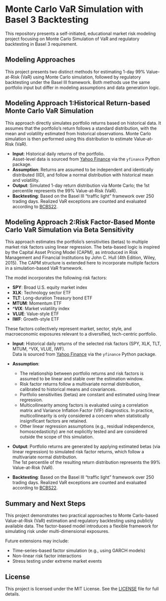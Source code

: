 
# Monte Carlo VaR Simulation with Basel 3 Backtesting
This repository presents a self-initiated, educational market risk modeling project focusing on Monte Carlo Simulation of VaR and regulatory backtesting in Basel 3 requirement.

## Modeling Approaches
This project presents two distinct methods for estimating 1-day 99% Value-at-Risk (VaR) using Monte Carlo simulation, followed by regulatory backtesting under the Basel III framework. Both methods use the same portfolio input but differ in modeling assumptions and data generation logic.

## Modeling Approach 1:Historical Return-based Monte Carlo VaR Simulation

This approach directly simulates portfolio returns based on historical data. It assumes that the portfolio’s return follows a standard distribution, with the mean and volatility estimated from historical observations. Monte Carlo simulation is then performed using this distribution to estimate Value-at-Risk (VaR).

- **Input**: Historical daily returns of the portfolio.  
  Asset-level data is sourced from [Yahoo Finance](https://finance.yahoo.com/) via the `yfinance` Python package.
- **Assumption**: Returns are assumed to be independent and identically distributed (IID), and follow a normal distribution with historical mean and volatility.
- **Output**: Simulated 1-day return distribution via Monte Carlo; the 1st percentile represents the 99% Value-at-Risk (VaR).
- **Backtesting**: Based on the Basel III “traffic light” framework over 250 trading days. Realized VaR exceptions are counted and evaluated according to [BCBS22](https://www.bis.org/publ/bcbs22.pdf).

## Modeling Approach 2:Risk Factor-Based Monte Carlo VaR Simulation via Beta Sensitivity

This approach estimates the portfolio’s sensitivities (betas) to multiple market risk factors using linear regression. The beta-based logic is inspired by the Capital Asset Pricing Model (CAPM), as introduced in Risk Management and Financial Institutions by John C. Hull (4th Edition, Wiley, 2015). The CAPM structure is extended here to incorporate multiple factors in a simulation-based VaR framework.

The model incorporates the following risk factors:

- **SPY**: Broad U.S. equity market index  
- **XLK**: Technology sector ETF  
- **TLT**: Long-duration Treasury bond ETF  
- **MTUM**: Momentum ETF  
- **^VIX**: Market volatility index  
- **VLUE**: Value-style ETF  
- **IWF**: Growth-style ETF

These factors collectively represent market, sector, style, and macroeconomic exposures relevant to a diversified, tech-centric portfolio.

- **Input**: Historical daily returns of the selected risk factors (SPY, XLK, TLT, MTUM, ^VIX, VLUE, IWF).  
  Data is sourced from [Yahoo Finance](https://finance.yahoo.com/) via the `yfinance` Python package.

- **Assumption**:  
  - The relationship between portfolio returns and risk factors is assumed to be linear and stable over the estimation window.  
  - Risk factor returns follow a multivariate normal distribution, calibrated to historical means and covariances.  
  - Portfolio sensitivities (betas) are constant and estimated using linear regression.  
  - Multicollinearity among factors is evaluated using a correlation matrix and Variance Inflation Factor (VIF) diagnostics. In practice, multicollinearity is only considered a concern when statistically insignificant factors are retained.  
  - Other linear regression assumptions (e.g., residual independence, homoscedasticity) are not explicitly tested and are considered outside the scope of this simulation.
    
- **Output**: Portfolio returns are generated by applying estimated betas (via linear regression) to simulated risk factor returns, which follow a multivariate normal distribution.  
  The 1st percentile of the resulting return distribution represents the 99% Value-at-Risk (VaR).

- **Backtesting**: Based on the Basel III “traffic light” framework over 250 trading days. Realized VaR exceptions are counted and evaluated according to [BCBS22](https://www.bis.org/publ/bcbs22.pdf).

## Summary and Next Steps

This project demonstrates two practical approaches to Monte Carlo-based Value-at-Risk (VaR) estimation and regulatory backtesting using publicly available data. The factor-based model introduces a flexible framework for simulating risk under multi-dimensional exposures.

Future extensions may include:
- Time-series-based factor simulation (e.g., using GARCH models)
- Non-linear risk factor interactions
- Stress testing under extreme market events


## License

This project is licensed under the MIT License. 
See the [LICENSE](LICENSE) file for full details.
